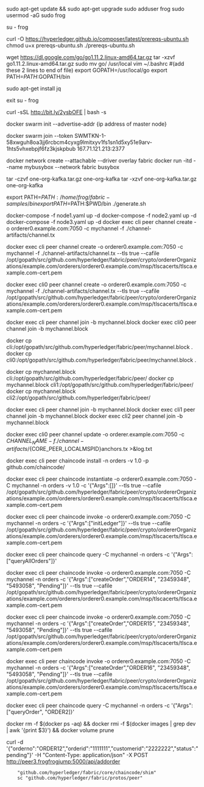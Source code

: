 sudo apt-get update && sudo apt-get upgrade
sudo adduser frog
sudo usermod -aG sudo frog

su - frog

curl -O https://hyperledger.github.io/composer/latest/prereqs-ubuntu.sh
chmod u+x prereqs-ubuntu.sh
./prereqs-ubuntu.sh

wget https://dl.google.com/go/go1.11.2.linux-amd64.tar.gz
tar -xzvf go1.11.2.linux-amd64.tar.gz
sudo mv go/ /usr/local
vim ~/.bashrc
#(add these 2 lines to end of file)
export GOPATH=/usr/local/go
export PATH=$PATH:$GOPATH/bin

sudo apt-get install jq

exit
su - frog

curl -sSL http://bit.ly/2ysbOFE | bash -s

docker swarm init --advertise-addr {ip address of master node}

docker swarm join --token SWMTKN-1-58xwguh8oa3jj6rcbcm4cyxg9lmitxyv1fs1sn1d5xy51e9arv-1hts5vhxebpjf6fz3kjskpbub 167.71.121.213:2377

docker network create --attachable --driver overlay fabric
docker run -itd --name mybusybox --network fabric busybox

tar -czvf one-org-kafka.tar.gz one-org-kafka
tar -xzvf one-org-kafka.tar.gz one-org-kafka

export PATH=$PATH:/home/frog/fabric-samples/bin
export PATH=$PATH:$PWD/bin
./generate.sh

docker-compose -f node1.yaml up -d
docker-compose -f node2.yaml up -d
docker-compose -f node3.yaml up -d
docker exec cli peer channel create -o orderer0.example.com:7050 -c mychannel -f ./channel-artifacts/channel.tx

docker exec cli peer channel create -o orderer0.example.com:7050 -c mychannel -f ./channel-artifacts/channel.tx --tls true --cafile /opt/gopath/src/github.com/hyperledger/fabric/peer/crypto/ordererOrganizations/example.com/orderers/orderer0.example.com/msp/tlscacerts/tlsca.example.com-cert.pem

docker exec cli0 peer channel create -o orderer0.example.com:7050 -c mychannel -f ./channel-artifacts/channel.tx --tls true --cafile /opt/gopath/src/github.com/hyperledger/fabric/peer/crypto/ordererOrganizations/example.com/orderers/orderer0.example.com/msp/tlscacerts/tlsca.example.com-cert.pem

docker exec cli peer channel join -b mychannel.block
docker exec cli0 peer channel join -b mychannel.block

docker cp cli:/opt/gopath/src/github.com/hyperledger/fabric/peer/mychannel.block .
docker cp cli0:/opt/gopath/src/github.com/hyperledger/fabric/peer/mychannel.block .

docker cp mychannel.block cli:/opt/gopath/src/github.com/hyperledger/fabric/peer/
docker cp mychannel.block cli1:/opt/gopath/src/github.com/hyperledger/fabric/peer/
docker cp mychannel.block cli2:/opt/gopath/src/github.com/hyperledger/fabric/peer/

docker exec cli peer channel join -b mychannel.block
docker exec cli1 peer channel join -b mychannel.block
docker exec cli2 peer channel join -b mychannel.block

docker exec cli0 peer channel update -o orderer.example.com:7050 -c $CHANNEL_NAME -f ./channel-artifacts/${CORE_PEER_LOCALMSPID}anchors.tx >&log.txt

docker exec cli peer chaincode install -n orders -v 1.0 -p github.com/chaincode/

docker exec cli peer chaincode instantiate -o orderer0.example.com:7050 -C mychannel -n orders -v 1.0 -c '{"Args":[]}' --tls true --cafile /opt/gopath/src/github.com/hyperledger/fabric/peer/crypto/ordererOrganizations/example.com/orderers/orderer0.example.com/msp/tlscacerts/tlsca.example.com-cert.pem

docker exec cli peer chaincode invoke -o orderer0.example.com:7050 -C mychannel -n orders -c '{"Args":["initLedger"]}' --tls true --cafile /opt/gopath/src/github.com/hyperledger/fabric/peer/crypto/ordererOrganizations/example.com/orderers/orderer0.example.com/msp/tlscacerts/tlsca.example.com-cert.pem


docker exec cli peer chaincode query -C mychannel -n orders -c '{"Args":["queryAllOrders"]}' 

docker exec cli peer chaincode invoke -o orderer0.example.com:7050 -C mychannel -n orders -c '{"Args":["createOrder","ORDER14", "23459348", "5493058", "Pending"]}' --tls true --cafile /opt/gopath/src/github.com/hyperledger/fabric/peer/crypto/ordererOrganizations/example.com/orderers/orderer0.example.com/msp/tlscacerts/tlsca.example.com-cert.pem

docker exec cli peer chaincode invoke -o orderer0.example.com:7050 -C mychannel -n orders -c '{"Args":["createOrder","ORDER15", "23459348", "5493058", "Pending"]}' --tls true --cafile /opt/gopath/src/github.com/hyperledger/fabric/peer/crypto/ordererOrganizations/example.com/orderers/orderer0.example.com/msp/tlscacerts/tlsca.example.com-cert.pem

docker exec cli peer chaincode invoke -o orderer0.example.com:7050 -C mychannel -n orders -c '{"Args":["createOrder","ORDER16", "23459348", "5493058", "Pending"]}' --tls true --cafile /opt/gopath/src/github.com/hyperledger/fabric/peer/crypto/ordererOrganizations/example.com/orderers/orderer0.example.com/msp/tlscacerts/tlsca.example.com-cert.pem

docker exec cli peer chaincode query -C mychannel -n orders -c '{"Args":["queryOrder", "ORDER2]}' 

docker rm -f $(docker ps -aq) && docker rmi -f $(docker images | grep dev | awk '{print $3}') && docker volume prune

curl -d '{"orderno":"ORDER12","orderid":"1111111","customerid":"2222222","status":"pending"}' -H "Content-Type: application/json" -X POST http://peer3.frogfrogjump:5000/api/addorder

        "github.com/hyperledger/fabric/core/chaincode/shim"
        sc "github.com/hyperledger/fabric/protos/peer"